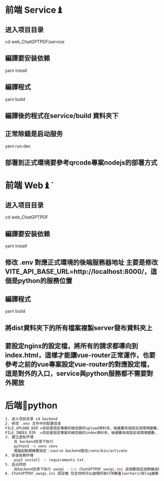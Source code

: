 # 前端 Service♝

## 进入项目目录
cd web_ChatGPTPDF/service
## 編譯要安装依赖
yarn install

## 編譯程式
yarn build 

## 編譯後的程式在service/build 資料夾下
## 正常除錯是启动服务
yarn run dev

## 部署到正式環境要參考qrcode專案nodejs的部署方式

# 前端 Web♝`
## 进入项目目录
cd web_ChatGPTPDF
## 編譯要安装依赖
yarn install

## 修改 .env 對應正式環境的後端服務器地址 主要是修改 VITE_API_BASE_URL=http://localhost:8000/，這個是python的服務位置
## 編譯程式
yarn build 

## 將dist資料夾下的所有檔案複製server發布資料夾上

## 要設定nginx的設定檔，將所有的請求都導向到index.html，這樣才能讓vue-router正常運作，也要參考之前的vue專案設定vue-router的對應設定檔，這是對外的入口，service與python服務都不需要對外開放

# 后端💈python

~~~bash
1. 进入项目目录 cd backend
2. 修改 .env 文件中的配置信息
FILE_UPLOAD_DIR =目前是設定專案的根目錄的upload資料夾，後續要改成設定成環境變數，並且要授權給www-data
FILE_INDEX_DIR  =目前是設定專案的根目錄的index資料夾，後續要改成設定成環境變數，並且要授權給www-data
3. 建立虚拟环境
	在 backend目录下执行
	python3 -m venv venv
	電腦起動開機要設定：source backend路徑/venv/bin/activate
4. 安装依赖环境
	pip3 install -r requirements.txt
5. 启动项目
	在backend目录下执行 uwsgi --ini ChatGPTPDF_uwsgi.ini 這個要設定成開機自動執行
6. ChatGPTPDF_uwsgi.ini 設定檔 包含同時可以處理的執行序數量(workers)與log檔案位置(daemonize) 這兩個要配合環境設定
~~~


